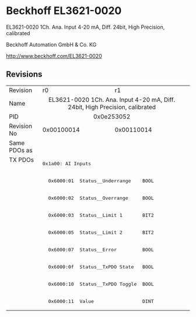 # Beckhoff EL3621-0020

EL3621-0020 1Ch. Ana. Input 4-20 mA, Diff. 24bit, High Precision, calibrated

Beckhoff Automation GmbH & Co. KG

http://www.beckhoff.com/EL3621-0020

## Revisions
<table>
<tr >
<td>Revision</td>
<td><div class="foo">r0</div></td>
<td><div class="foo">r1</div></td>
</tr>
<tr >
<td>Name</td>
<td colspan=2 align="center"><div class="foo">EL3621-0020 1Ch. Ana. Input 4-20 mA, Diff. 24bit, High Precision, calibrated</div></td>
</tr>
<tr >
<td>PID</td>
<td colspan=2 align="center"><div class="foo">0x0e253052</div></td>
</tr>
<tr >
<td>Revision No</td>
<td><div class="foo">0x00100014</div></td>
<td><div class="foo">0x00110014</div></td>
</tr>
<tr >
<td>Same PDOs as</td>
<td colspan=2 align="center"><div class="foo"></div></td>
</tr>
<tr class="txpdo pdosection">
<td rowspan=9 valign=top>TX PDOs</td>
<td colspan=2 align="left"><pre>0x1a00: AI Inputs</pre></td>
<td></td>
</tr>
<tr class="txpdo">
<td colspan=2 align="left"><pre>  0x6000:01  Status__Underrange    BOOL</pre></td>
</tr>
<tr class="txpdo">
<td colspan=2 align="left"><pre>  0x6000:02  Status__Overrange     BOOL</pre></td>
</tr>
<tr class="txpdo">
<td colspan=2 align="left"><pre>  0x6000:03  Status__Limit 1       BIT2</pre></td>
</tr>
<tr class="txpdo">
<td colspan=2 align="left"><pre>  0x6000:05  Status__Limit 2       BIT2</pre></td>
</tr>
<tr class="txpdo">
<td colspan=2 align="left"><pre>  0x6000:07  Status__Error         BOOL</pre></td>
</tr>
<tr class="txpdo">
<td colspan=2 align="left"><pre>  0x6000:0f  Status__TxPDO State   BOOL</pre></td>
</tr>
<tr class="txpdo">
<td colspan=2 align="left"><pre>  0x6000:10  Status__TxPDO Toggle  BOOL</pre></td>
</tr>
<tr class="txpdo">
<td colspan=2 align="left"><pre>  0x6000:11  Value                 DINT</pre></td>
</tr>
</table>
